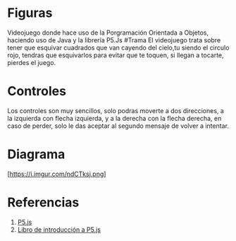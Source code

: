 # Figuras
 Videojuego donde hace uso de la Porgramación Orientada a Objetos, haciendo uso de Java y la librería P5.Js
 #Trama
 El videojuego trata sobre tener que esquivar cuadrados que van cayendo del cielo,tu siendo el circulo rojo, tendras que esquivarlos para evitar que te toquen, si llegan a tocarte, pierdes el juego.
 # Controles
 Los controles son muy sencillos, solo podras moverte a dos direcciones, a la izquierda con flecha izquierda, y a la derecha con la flecha derecha, en caso de perder, solo le das aceptar al segundo mensaje de volver a intentar.

# Diagrama

[https://i.imgur.com/ndCTksj.png]

# Referencias 

1. [P5.js](https://p5js.org/es/)
2. [Libro de introducción a P5.js](https://processingfoundation.press/product/introduccion-a-p5-js/)
